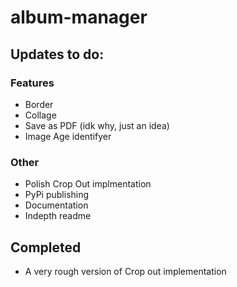 # album-manager

## Updates to do:
### Features
- Border
- Collage
- Save as PDF (idk why, just an idea)
- Image Age identifyer
### Other
- Polish Crop Out implmentation
- PyPi publishing
- Documentation
- Indepth readme

## Completed
- A very rough version of Crop out implementation   